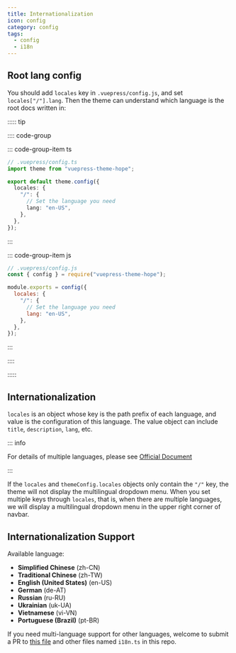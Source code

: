 ```yaml
---
title: Internationalization
icon: config
category: config
tags:
  - config
  - i18n
---
```


## Root lang config

You should add `locales` key in `.vuepress/config.js`, and set `locales["/"].lang`. Then the theme can understand which language is the root docs written in:

::::: tip

:::: code-group

::: code-group-item ts

```ts
// .vuepress/config.ts
import theme from "vuepress-theme-hope";

export default theme.config({
  locales: {
    "/": {
      // Set the language you need
      lang: "en-US",
    },
  },
});
```

:::

::: code-group-item js

```js
// .vuepress/config.js
const { config } = require("vuepress-theme-hope");

module.exports = config({
  locales: {
    "/": {
      // Set the language you need
      lang: "en-US",
    },
  },
});
```

:::

::::

:::::

## Internationalization

`locales` is an object whose key is the path prefix of each language, and value is the configuration of this language. The value object can include `title`, `description`, `lang`, etc.

::: info

For details of multiple languages, please see [Official Document](https://v1.vuepress.vuejs.org/zh/guide/i18n.html)

:::

If the `locales` and `themeConfig.locales` objects only contain the `"/"` key, the theme will not display the multilingual dropdown menu. When you set multiple keys through `locales`, that is, when there are multiple languages, we will display a multilingual dropdown menu in the upper right corner of navbar.

## Internationalization Support

Available language:

- **Simplified Chinese** (zh-CN)
- **Traditional Chinese** (zh-TW)
- **English (United States)** (en-US)
- **German** (de-AT)
- **Russian** (ru-RU)
- **Ukrainian** (uk-UA)
- **Vietnamese** (vi-VN)
- **Portuguese (Brazil)** (pt-BR)

If you need multi-language support for other languages, welcome to submit a PR to [this file](https://github.com/vuepress-theme-hope/vuepress-theme-hope-v1/blob/main/packages/shared/src/i18n/config.ts) and other files named `i18n.ts` in this repo.

